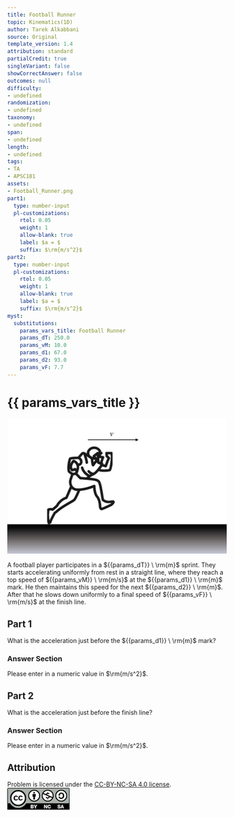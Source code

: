 ```yaml
---
title: Football Runner
topic: Kinematics(1D)
author: Tarek Alkabbani
source: Original
template_version: 1.4
attribution: standard
partialCredit: true
singleVariant: false
showCorrectAnswer: false
outcomes: null
difficulty:
- undefined
randomization:
- undefined
taxonomy:
- undefined
span:
- undefined
length:
- undefined
tags:
- TA
- APSC181
assets:
- Football_Runner.png
part1:
  type: number-input
  pl-customizations:
    rtol: 0.05
    weight: 1
    allow-blank: true
    label: $a = $
    suffix: $\rm{m/s^2}$
part2:
  type: number-input
  pl-customizations:
    rtol: 0.05
    weight: 1
    allow-blank: true
    label: $a = $
    suffix: $\rm{m/s^2}$
myst:
  substitutions:
    params_vars_title: Football Runner
    params_dT: 250.0
    params_vM: 10.0
    params_d1: 67.0
    params_d2: 93.0
    params_vF: 7.7
---
```

# {{ params_vars_title }}
<img src="Football_Runner.png" width=600>

A football player participates in a ${{params_dT}} \ \rm{m}$ sprint. They starts accelerating uniformly from rest in a straight line, where they reach a top speed of ${{params_vM}} \ \rm{m/s}$ at the ${{params_d1}} \ \rm{m}$ mark. He then maintains this speed for the next ${{params_d2}} \ \rm{m}$. After that he slows down uniformly to a final speed of ${{params_vF}} \ \rm{m/s}$ at the finish line.

## Part 1

What is the acceleration just before the ${{params_d1}} \ \rm{m}$ mark?

### Answer Section

Please enter in a numeric value in $\rm{m/s^2}$.

## Part 2

What is the acceleration just before the finish line?

### Answer Section

Please enter in a numeric value in $\rm{m/s^2}$.

## Attribution

Problem is licensed under the [CC-BY-NC-SA 4.0 license](https://creativecommons.org/licenses/by-nc-sa/4.0/).<br> ![The Creative Commons 4.0 license requiring attribution-BY, non-commercial-NC, and share-alike-SA license.](https://raw.githubusercontent.com/firasm/bits/master/by-nc-sa.png)
